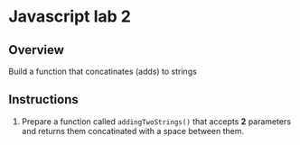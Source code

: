 # Javascript lab 2

## Overview 
Build a function that concatinates (adds) to strings

## Instructions
1. Prepare a function called `addingTwoStrings()` that accepts **2** parameters and returns them concatinated with a space between them.
